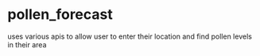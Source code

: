 # pollen_forecast
uses various apis to allow user to enter their location and find pollen levels in their area
